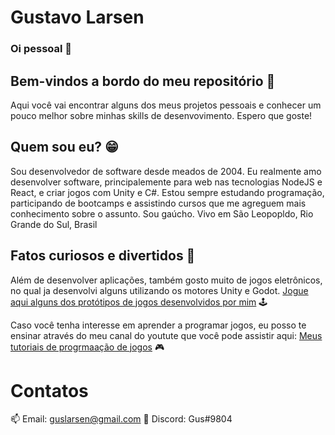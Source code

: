 
# Gustavo Larsen
### Oi pessoal 👋

## Bem-vindos a bordo do meu repositório :rocket:

Aqui você vai encontrar alguns dos meus projetos pessoais e conhecer um pouco melhor sobre minhas skills de desenvovimento. Espero que goste!

## Quem sou eu? 😁

Sou desenvolvedor de software desde meados de 2004. Eu realmente amo desenvolver software, principalemente para web nas tecnologias NodeJS e React, e criar jogos com Unity e C#.
Estou sempre estudando programação, participando de bootcamps e assistindo cursos que me agreguem mais conhecimento sobre o assunto.
Sou gaúcho. Vivo em São Leopopldo, Rio Grande do Sul, Brasil

## Fatos curiosos e divertidos 👀

Além de desenvolver aplicações, também gosto muito de jogos eletrônicos, no qual ja desenvolvi alguns utilizando os motores Unity e Godot.
[Jogue aqui alguns dos protótipos de jogos desenvolvidos por mim](https://guslarsen.itch.io/) 🕹

Caso você tenha interesse em aprender a programar jogos, eu posso te ensinar através do meu canal do youtute que você pode assistir aqui: 
[Meus tutoriais de progrmaação de jogos](https://www.youtube.com/channel/UCoxRNjIDKlzxxl8OOJub6CA) 🎮

# Contatos
📫 Email: guslarsen@gmail.com
💬 Discord: Gus#9804

<!--
**gustavolarsen/gustavolarsen** is a ✨ _special_ ✨ repository because its `README.md` (this file) appears on your GitHub profile.

Here are some ideas to get you started:

- 🔭 I’m currently working on ...
- 🌱 I’m currently learning ...
- 👯 I’m looking to collaborate on ...
- 🤔 I’m looking for help with ...
- 💬 Ask me about ...
- 📫 How to reach me: ...
- 😄 Pronouns: ...
- ⚡ Fun fact: ...
-->
